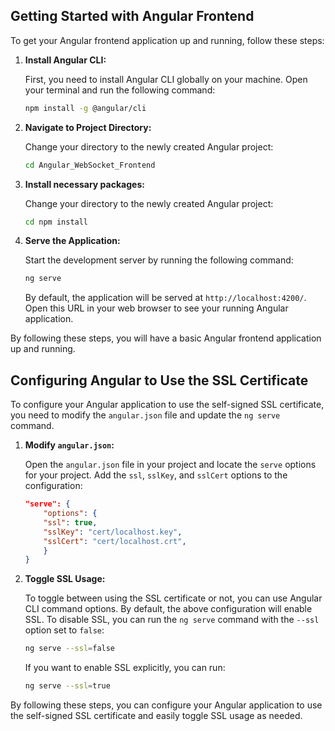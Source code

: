 ## Getting Started with Angular Frontend

To get your Angular frontend application up and running, follow these steps:

1. **Install Angular CLI:**

    First, you need to install Angular CLI globally on your machine. Open your terminal and run the following command:

    ```sh
    npm install -g @angular/cli
    ```

2. **Navigate to Project Directory:**

    Change your directory to the newly created Angular project:

    ```sh
    cd Angular_WebSocket_Frontend
    ```

3. **Install necessary packages:**

    Change your directory to the newly created Angular project:

    ```sh
    cd npm install
    ```

4. **Serve the Application:**

    Start the development server by running the following command:

    ```sh
    ng serve
    ```

    By default, the application will be served at `http://localhost:4200/`. Open this URL in your web browser to see your running Angular application.

By following these steps, you will have a basic Angular frontend application up and running.

## Configuring Angular to Use the SSL Certificate

To configure your Angular application to use the self-signed SSL certificate, you need to modify the `angular.json` file and update the `ng serve` command.

1. **Modify `angular.json`:**

    Open the `angular.json` file in your project and locate the `serve` options for your project. Add the `ssl`, `sslKey`, and `sslCert` options to the configuration:

    ```json
    "serve": {
        "options": {
        "ssl": true,
        "sslKey": "cert/localhost.key",
        "sslCert": "cert/localhost.crt",
        }
    }
    ```

2. **Toggle SSL Usage:**

    To toggle between using the SSL certificate or not, you can use Angular CLI command options. By default, the above configuration will enable SSL. To disable SSL, you can run the `ng serve` command with the `--ssl` option set to `false`:

    ```sh
    ng serve --ssl=false
    ```

    If you want to enable SSL explicitly, you can run:

    ```sh
    ng serve --ssl=true
    ```

By following these steps, you can configure your Angular application to use the self-signed SSL certificate and easily toggle SSL usage as needed.
